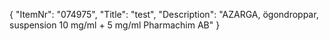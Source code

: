 {
  "ItemNr": "074975",
  "Title": "test",
  "Description": "AZARGA, ögondroppar, suspension 10 mg/ml + 5 mg/ml Pharmachim AB"
}
